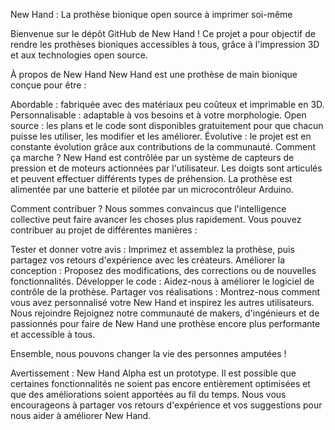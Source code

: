 New Hand : La prothèse bionique open source à imprimer soi-même

Bienvenue sur le dépôt GitHub de New Hand ! Ce projet a pour objectif de rendre les prothèses bioniques accessibles à tous, grâce à l'impression 3D et aux technologies open source.

À propos de New Hand
New Hand est une prothèse de main bionique conçue pour être :

Abordable : fabriquée avec des matériaux peu coûteux et imprimable en 3D.
Personnalisable : adaptable à vos besoins et à votre morphologie.
Open source : les plans et le code sont disponibles gratuitement pour que chacun puisse les utiliser, les modifier et les améliorer.
Évolutive : le projet est en constante évolution grâce aux contributions de la communauté.
Comment ça marche ?
New Hand est contrôlée par un système de capteurs de pression et de moteurs actionnées par l'utilisateur. Les doigts sont articulés et peuvent effectuer différents types de préhension. La prothèse est alimentée par une batterie et pilotée par un microcontrôleur Arduino.

Comment contribuer ?
Nous sommes convaincus que l'intelligence collective peut faire avancer les choses plus rapidement. Vous pouvez contribuer au projet de différentes manières :

Tester et donner votre avis : Imprimez et assemblez la prothèse, puis partagez vos retours d'expérience avec les créateurs.
Améliorer la conception : Proposez des modifications, des corrections ou de nouvelles fonctionnalités.
Développer le code : Aidez-nous à améliorer le logiciel de contrôle de la prothèse.
Partager vos réalisations : Montrez-nous comment vous avez personnalisé votre New Hand et inspirez les autres utilisateurs.
Nous rejoindre
Rejoignez notre communauté de makers, d'ingénieurs et de passionnés pour faire de New Hand une prothèse encore plus performante et accessible à tous.

Ensemble, nous pouvons changer la vie des personnes amputées !

Avertissement : New Hand Alpha est un prototype. Il est possible que certaines fonctionnalités ne soient pas encore entièrement optimisées et que des améliorations soient apportées au fil du temps.
Nous vous encourageons à partager vos retours d'expérience et vos suggestions pour nous aider à améliorer New Hand.
